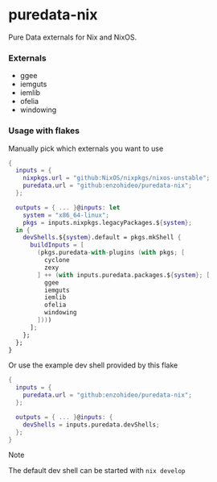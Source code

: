 # puredata-nix

Pure Data externals for Nix and NixOS.

### Externals

- ggee
- iemguts
- iemlib
- ofelia
- windowing

### Usage with flakes

Manually pick which externals you want to use

```nix
{
  inputs = {
    nixpkgs.url = "github:NixOS/nixpkgs/nixos-unstable";
    puredata.url = "github:enzohideo/puredata-nix";
  };

  outputs = { ... }@inputs: let
    system = "x86_64-linux";
    pkgs = inputs.nixpkgs.legacyPackages.${system};
  in {
    devShells.${system}.default = pkgs.mkShell {
      buildInputs = [
        (pkgs.puredata-with-plugins (with pkgs; [
          cyclone
          zexy
        ] ++ (with inputs.puredata.packages.${system}; [
          ggee
          iemguts
          iemlib
          ofelia
          windowing
        ])))
      ];
    };
  };
}
```

Or use the example dev shell provided by this flake

```nix
{
  inputs = {
    puredata.url = "github:enzohideo/puredata-nix";
  };

  outputs = { ... }@inputs: {
    devShells = inputs.puredata.devShells;
  };
}
```

> [!NOTE]
> The default dev shell can be started with `nix develop`
